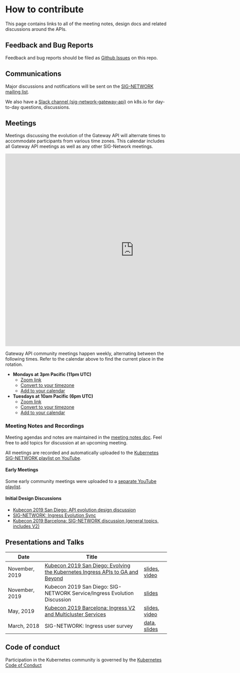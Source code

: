 # How to contribute

This page contains links to all of the meeting notes, design docs and related
discussions around the APIs.

## Feedback and Bug Reports

Feedback and bug reports should be filed as [Github Issues][gh-issues] on this repo.

[gh-issues]: https://github.com/kubernetes-sigs/gateway-api/issues/new/choose

## Communications

Major discussions and notifications will be sent on the [SIG-NETWORK mailing
list][signetg].

We also have a [Slack channel (sig-network-gateway-api)][slack] on k8s.io for day-to-day
questions, discussions.

[signetg]: https://groups.google.com/forum/#!forum/kubernetes-sig-network
[slack]: https://kubernetes.slack.com/archives/CR0H13KGA

## Meetings

Meetings discussing the evolution of the Gateway API will alternate times to
accommodate participants from various time zones. This calendar includes all
Gateway API meetings as well as any other SIG-Network meetings.

<iframe
  src="https://calendar.google.com/calendar/embed?src=88fe1l3qfn2b6r11k8um5am76c%40group.calendar.google.com"
  style="border: 0" width="800" height="600" frameborder="0"
  scrolling="no">
</iframe>

Gateway API community meetings happen weekly, alternating between the following
times. Refer to the calendar above to find the current place in the rotation.

* **Mondays at 3pm Pacific (11pm UTC)**
    * [Zoom link](https://zoom.us/j/441530404)
    * [Convert to your timezone](http://www.thetimezoneconverter.com/?t=15:00&tz=PT%20%28Pacific%20Time%29)
    * [Add to your calendar](https://calendar.google.com/event?action=TEMPLATE&tmeid=NXU4OXYyY2pqNzEzYzUwYnVsYmZwdXJzZDlfMjAyMTA1MTBUMjIwMDAwWiA4OGZlMWwzcWZuMmI2cjExazh1bTVhbTc2Y0Bn&tmsrc=88fe1l3qfn2b6r11k8um5am76c%40group.calendar.google.com&scp=ALL)
* **Tuesdays at 10am Pacific (6pm UTC)**
    * [Zoom link](https://zoom.us/j/441530404)
    * [Convert to your timezone](http://www.thetimezoneconverter.com/?t=10:00&tz=PT%20%28Pacific%20Time%29)
    * [Add to your calendar](https://calendar.google.com/event?action=TEMPLATE&tmeid=NmowbnNxdDRkYjEzNjlrcWRkdXBmczU1bnNfMjAyMTA1MThUMTcwMDAwWiA4OGZlMWwzcWZuMmI2cjExazh1bTVhbTc2Y0Bn&tmsrc=88fe1l3qfn2b6r11k8um5am76c%40group.calendar.google.com&scp=ALL)


### Meeting Notes and Recordings

Meeting agendas and notes are maintained in the [meeting notes
doc][meeting-notes]. Feel free to add topics for discussion at an upcoming
meeting.

All meetings are recorded and automatically uploaded to the [Kubernetes
SIG-NETWORK playlist on YouTube][sig-net-yt-playlist].

#### Early Meetings
Some early community meetings were uploaded to a [separate YouTube
playlist][early-yt-playlist].

#### Initial Design Discussions

* [Kubecon 2019 San Diego: API evolution design discussion][kubecon-2019-na-design-discussion]
* [SIG-NETWORK: Ingress Evolution Sync][sig-net-2019-11-sync]
* [Kubecon 2019 Barcelona: SIG-NETWORK discussion (general topics, includes V2)][kubecon-2019-eu-discussion]

[sig-net-yt-playlist]: https://www.youtube.com/playlist?list=PL69nYSiGNLP2E8vmnqo5MwPOY25sDWIxb
[early-yt-playlist]: https://www.youtube.com/playlist?list=PL7KjrPTDcs4Xe6SZj-51WvBfufKf-la1O
[kubecon-2019-na-design-discussion]: https://docs.google.com/document/d/1l_SsVPLMBZ7lm_T4u7ZDBceTTUY71-iEQUPWeOdTAxM/preview
[kubecon-2019-eu-discussion]: https://docs.google.com/document/d/1n8AaDiPXyZHTosm1dscWhzpbcZklP3vd11fA6L6ajlY/preview
[sig-net-2019-11-sync]: https://docs.google.com/document/d/1AqBaxNX0uS0fb_fSpVL9c8TmaSP7RYkWO8U_SdJH67k/preview
[meeting-notes]: https://docs.google.com/document/d/1eg-YjOHaQ7UD28htdNxBR3zufebozXKyI28cl2E11tU/edit

## Presentations and Talks

| Date           | Title |    |
|----------------|-------|----|
| November, 2019 | [Kubecon 2019 San Diego: Evolving the Kubernetes Ingress APIs to GA and Beyond][2019-kubecon-na-slides] | [slides][2019-kubecon-na-slides], [video][2019-kubecon-na-video]|
| November, 2019 | Kubecon 2019 San Diego: SIG-NETWORK Service/Ingress Evolution Discussion | [slides][2019-kubecon-na-community-slides] |
| May, 2019      | [Kubecon 2019 Barcelona: Ingress V2 and Multicluster Services][2019-kubecon-eu] | [slides][2019-kubecon-eu-slides], [video][2019-kubecon-eu-video]|
| March, 2018    | SIG-NETWORK: Ingress user survey | [data][survey-data], [slides][survey-slides] |

[2019-kubecon-na]: https://kccncna19.sched.com/event/UaYG/evolving-the-kubernetes-ingress-apis-to-ga-and-beyond-christopher-m-luciano-ibm-bowei-du-google
[2019-kubecon-na-slides]: https://static.sched.com/hosted_files/kccncna19/a5/Kubecon%20San%20Diego%202019%20-%20Evolving%20the%20Kubernetes%20Ingress%20APIs%20to%20GA%20and%20Beyond%20%5BPUBLIC%5D.pdf
[2019-kubecon-na-video]: https://www.youtube.com/watch?v=cduG0FrjdJA
[2019-kubecon-eu]: https://kccnceu19.sched.com/event/MPb6/ingress-v2-and-multicluster-services-rohit-ramkumar-bowei-du-google
[2019-kubecon-eu-slides]: https://static.sched.com/hosted_files/kccnceu19/97/%5Bwith%20speaker%20notes%5D%20Kubecon%20EU%202019_%20Ingress%20V2%20%26%20Multi-Cluster%20Services.pdf
[2019-kubecon-eu-video]: https://www.youtube.com/watch?v=Ne9UJL6irXY&t=1s
[survey-data]: https://github.com/bowei/k8s-ingress-survey-2018
[survey-slides]: https://github.com/bowei/k8s-ingress-survey-2018/blob/master/survey.pdf
[2019-kubecon-na-community-slides]: https://docs.google.com/presentation/d/1s0scrQCCFLJMVjjGXGQHoV6_4OIZkaIGjwj4wpUUJ7M

## Code of conduct

Participation in the Kubernetes community is governed by the [Kubernetes Code of
Conduct](https://github.com/kubernetes/community/blob/master/code-of-conduct.md)

